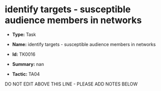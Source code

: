 # identify targets - susceptible audience members in networks

* **Type:** Task

* **Name:** identify targets - susceptible audience members in networks

* **Id:** TK0016

* **Summary:** nan

* **Tactic:** TA04

DO NOT EDIT ABOVE THIS LINE - PLEASE ADD NOTES BELOW